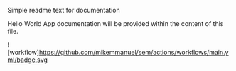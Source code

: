 Simple readme text for documentation

Hello World App documentation will be provided within the content of this file.

![workflow]https://github.com/mikemmanuel/sem/actions/workflows/main.yml/badge.svg